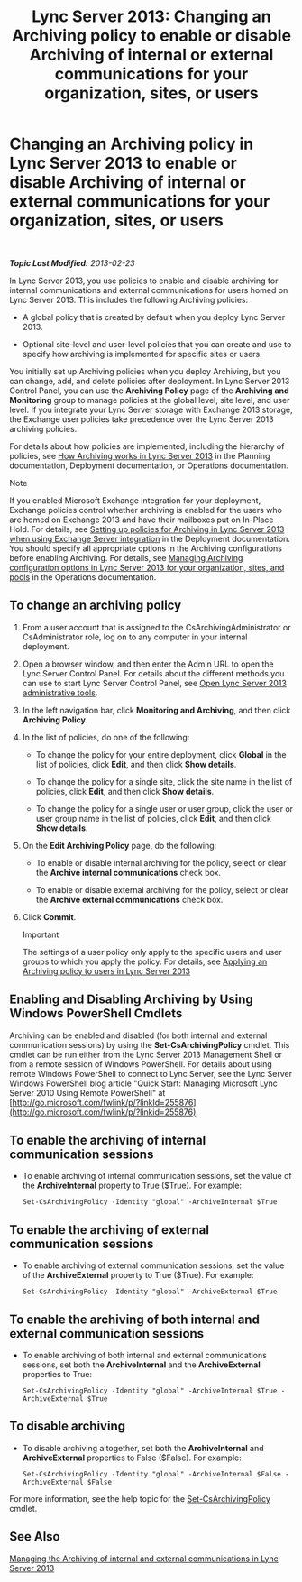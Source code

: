 ﻿---
title: 'Lync Server 2013: Changing an Archiving policy to enable or disable Archiving of internal or external communications for your organization, sites, or users'
TOCTitle: Changing an Archiving policy to enable or disable Archiving of internal or external communications for your organization, sites, or users
ms:assetid: b85dc3fb-8ebd-4e3c-ac90-fc79270ac867
ms:mtpsurl: https://technet.microsoft.com/en-us/library/Gg182576(v=OCS.15)
ms:contentKeyID: 48185234
ms.date: 07/23/2014
mtps_version: v=OCS.15
---

<div data-xmlns="http://www.w3.org/1999/xhtml">

<div class="topic" data-xmlns="http://www.w3.org/1999/xhtml" data-msxsl="urn:schemas-microsoft-com:xslt" data-cs="http://msdn.microsoft.com/en-us/">

<div data-asp="http://msdn2.microsoft.com/asp">

# Changing an Archiving policy in Lync Server 2013 to enable or disable Archiving of internal or external communications for your organization, sites, or users

</div>

<div id="mainSection">

<div id="mainBody">

<span> </span>

_**Topic Last Modified:** 2013-02-23_

In Lync Server 2013, you use policies to enable and disable archiving for internal communications and external communications for users homed on Lync Server 2013. This includes the following Archiving policies:

  - A global policy that is created by default when you deploy Lync Server 2013.

  - Optional site-level and user-level policies that you can create and use to specify how archiving is implemented for specific sites or users.

You initially set up Archiving policies when you deploy Archiving, but you can change, add, and delete policies after deployment. In Lync Server 2013 Control Panel, you can use the **Archiving Policy** page of the **Archiving and Monitoring** group to manage policies at the global level, site level, and user level. If you integrate your Lync Server storage with Exchange 2013 storage, the Exchange user policies take precedence over the Lync Server 2013 archiving policies.

For details about how policies are implemented, including the hierarchy of policies, see [How Archiving works in Lync Server 2013](lync-server-2013-how-archiving-works.md) in the Planning documentation, Deployment documentation, or Operations documentation.

<div>


> [!NOTE]
> If you enabled Microsoft Exchange integration for your deployment, Exchange policies control whether archiving is enabled for the users who are homed on Exchange 2013 and have their mailboxes put on In-Place Hold. For details, see <A href="lync-server-2013-setting-up-policies-for-archiving-when-using-exchange-server-integration.md">Setting up policies for Archiving in Lync Server 2013 when using Exchange Server integration</A> in the Deployment documentation.<BR>You should specify all appropriate options in the Archiving configurations before enabling Archiving. For details, see <A href="lync-server-2013-managing-archiving-configuration-options-for-your-organization-sites-and-pools.md">Managing Archiving configuration options in Lync Server 2013 for your organization, sites, and pools</A> in the Operations documentation.



</div>

<div>

## To change an archiving policy

1.  From a user account that is assigned to the CsArchivingAdministrator or CsAdministrator role, log on to any computer in your internal deployment.

2.  Open a browser window, and then enter the Admin URL to open the Lync Server Control Panel. For details about the different methods you can use to start Lync Server Control Panel, see [Open Lync Server 2013 administrative tools](lync-server-2013-open-lync-server-administrative-tools.md).

3.  In the left navigation bar, click **Monitoring and Archiving**, and then click **Archiving Policy**.

4.  In the list of policies, do one of the following:
    
      - To change the policy for your entire deployment, click **Global** in the list of policies, click **Edit**, and then click **Show details**.
    
      - To change the policy for a single site, click the site name in the list of policies, click **Edit**, and then click **Show details**.
    
      - To change the policy for a single user or user group, click the user or user group name in the list of policies, click **Edit**, and then click **Show details**.

5.  On the **Edit Archiving Policy** page, do the following:
    
      - To enable or disable internal archiving for the policy, select or clear the **Archive internal communications** check box.
    
      - To enable or disable external archiving for the policy, select or clear the **Archive external communications** check box.

6.  Click **Commit**.
    
    <div>
    

    > [!IMPORTANT]
    > The settings of a user policy only apply to the specific users and user groups to which you apply the policy. For details, see <A href="lync-server-2013-applying-an-archiving-policy-to-users.md">Applying an Archiving policy to users in Lync Server 2013</A>

    
    </div>

</div>

<div>

## Enabling and Disabling Archiving by Using Windows PowerShell Cmdlets

Archiving can be enabled and disabled (for both internal and external communication sessions) by using the **Set-CsArchivingPolicy** cmdlet. This cmdlet can be run either from the Lync Server 2013 Management Shell or from a remote session of Windows PowerShell. For details about using remote Windows PowerShell to connect to Lync Server, see the Lync Server Windows PowerShell blog article "Quick Start: Managing Microsoft Lync Server 2010 Using Remote PowerShell" at [http://go.microsoft.com/fwlink/p/?linkId=255876](http://go.microsoft.com/fwlink/p/?linkid=255876).

<div>

## To enable the archiving of internal communication sessions

  - To enable archiving of internal communication sessions, set the value of the **ArchiveInternal** property to True ($True). For example:
    
        Set-CsArchivingPolicy -Identity "global" -ArchiveInternal $True

</div>

<div>

## To enable the archiving of external communication sessions

  - To enable archiving of external communication sessions, set the value of the **ArchiveExternal** property to True ($True). For example:
    
        Set-CsArchivingPolicy -Identity "global" -ArchiveExternal $True

</div>

<div>

## To enable the archiving of both internal and external communication sessions

  - To enable archiving of both internal and external communications sessions, set both the **ArchiveInternal** and the **ArchiveExternal** properties to True:
    
        Set-CsArchivingPolicy -Identity "global" -ArchiveInternal $True -ArchiveExternal $True

</div>

<div>

## To disable archiving

  - To disable archiving altogether, set both the **ArchiveInternal** and **ArchiveExternal** properties to False ($False). For example:
    
        Set-CsArchivingPolicy -Identity "global" -ArchiveInternal $False -ArchiveExternal $False

</div>

For more information, see the help topic for the [Set-CsArchivingPolicy](set-csarchivingpolicy.md) cmdlet.

</div>

<div>

## See Also


[Managing the Archiving of internal and external communications in Lync Server 2013](lync-server-2013-managing-the-archiving-of-internal-and-external-communications.md)  
  

</div>

</div>

<span> </span>

</div>

</div>

</div>

